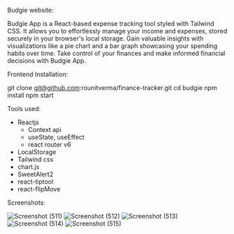Budgie website:

Budgie App is a React-based expense tracking tool styled with Tailwind CSS. It allows you to effortlessly manage your income and expenses, stored securely in your browser's local storage. Gain valuable insights with visualizations like a pie chart and a bar graph showcasing your spending habits over time. Take control of your finances and make informed financial decisions with Budgie App.

Frontend Installation:

git clone git@github.com:rounitverma/finance-tracker.git
cd budgie
npm install
npm start

Tools used:

-   Reactjs
    -   Context api
    -   useState, useEffect
    -   react router v6
-   LocalStorage
-   Tailwind css
-   chart.js
-   SweetAlert2
-   react-tiptool
-   react-flipMove

Screenshots:

![Screenshot (511)](https://github.com/rounitverma/finance-tracker/assets/54989143/dc3c8447-0769-4ec6-a560-972a17477d0c)
![Screenshot (512)](https://github.com/rounitverma/finance-tracker/assets/54989143/2c4862cb-9547-47b0-837f-5c2877bb799d)
![Screenshot (513)](https://github.com/rounitverma/finance-tracker/assets/54989143/7f5ca854-30ee-4c40-9e2e-04a5ca6fec4a)
![Screenshot (514)](https://github.com/rounitverma/finance-tracker/assets/54989143/768a3c00-e873-4206-9226-3d0927058dd7)
![Screenshot (515)](https://github.com/rounitverma/finance-tracker/assets/54989143/1bf3b02e-8cd6-402a-9e90-f9c295c015ee)



